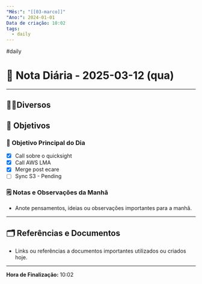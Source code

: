 ```yaml
---
"Mês:": "[[03-marco]]"
"Ano:": 2024-01-01
Data de criação: 10:02
tags:
  - daily
---
```

#daily
# 📅 Nota Diária - 2025-03-12 (qua)
---
## 🤝🏻Diversos

## 🌄 Objetivos
### 🎯 Objetivo Principal do Dia
- [x] Call sobre o quicksight
- [x] Call AWS LMA
- [x] Merge post ecare
- [ ] Sync S3 - Pending 

### 🗒️ Notas e Observações da Manhã
- Anote pensamentos, ideias ou observações importantes para a manhã.
---
## 🗂️ Referências e Documentos
- Links ou referências a documentos importantes utilizados ou criados hoje.

---

**Hora de Finalização:** 10:02
